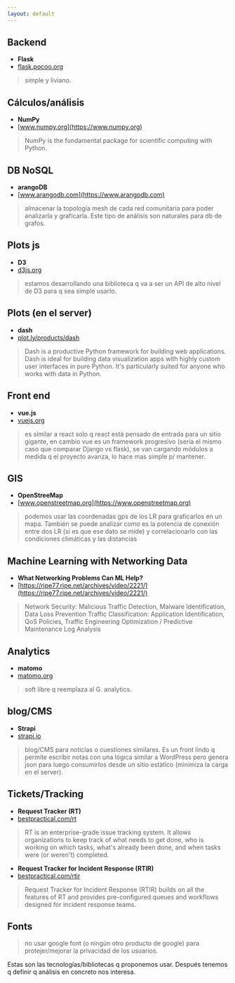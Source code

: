 ```yaml
---
layout: default
---
```


## Backend
* **Flask**
* [flask.pocoo.org](http://flask.pocoo.org)
> simple y liviano.

## Cálculos/análisis
* **NumPy**
* [www.numpy.org](https://www.numpy.org)
> NumPy is the fundamental package for scientific computing with Python.

## DB NoSQL
* **arangoDB**
* [www.arangodb.com](https://www.arangodb.com)
> almacenar la topología mesh de cada red comunitaria para poder analizarla y graficarla. Este tipo de análisis son naturales para db de grafos.

## Plots js
* **D3**
* [d3js.org](https://d3js.org)
> estamos desarrollando una biblioteca q va a ser un API de alto nivel de D3 para q sea simple usarlo.

## Plots (en el server)
* **dash**
* [plot.ly/products/dash](https://plot.ly/products/dash/)
> Dash is a productive Python framework for building web applications. Dash is ideal for building data visualization apps with highly custom user interfaces in pure Python. It's particularly suited for anyone who works with data in Python.

## Front end
* **vue.js**
* [vuejs.org](https://vuejs.org)
> es similar a react solo q react está pensado de entrada para un sitio gigante, en cambio vue es un framework progresivo (sería el mismo caso que comparar Django vs flask), se van cargando módulos a medida q el proyecto avanza, lo hace mas simple p/ mantener.

## GIS
* **OpenStreeMap**
* [www.openstreetmap.org](https://www.openstreetmap.org)
> podemos usar las coordenadas gps de los LR para graficarlos en un mapa. También se puede analizar como es la potencia de conexión entre dos LR (si es que ese dato se mide) y correlacionarlo con las condiciones climáticas y las distancias

## Machine Learning with Networking Data
* **What Networking Problems Can ML Help?**
* [https://ripe77.ripe.net/archives/video/2221/](https://ripe77.ripe.net/archives/video/2221/)
> Network Security: Malicious Traffic Detection, Malware Identification, Data Loss Prevention
> Traffic Classification: Application Identification, QoS Policies, Traffic Engineering
> Optimization / Predictive Maintenance
> Log Analysis

## Analytics
* **matomo**
* [matomo.org](https://matomo.org)
> soft libre q reemplaza al G. analytics.

## blog/CMS
* **Strapi**
* [strapi.io](https://strapi.io)
> blog/CMS para noticias o cuestiones similares. Es un front lindo q permite escribir notas con una lógica similar a WordPress pero genera json para luego consumirlos desde un sitio estático (minimiza la carga en el server).

## Tickets/Tracking
* **Request Tracker (RT)**
* [bestpractical.com/rt](https://bestpractical.com/rt)
> RT is an enterprise-grade issue tracking system. It allows organizations
to keep track of what needs to get done, who is working on which tasks,
what's already been done, and when tasks were (or weren't) completed.
* **Request Tracker for Incident Response (RTIR)**
* [bestpractical.com/rtir](https://bestpractical.com/rtir)
> Request Tracker for Incident Response (RTIR) builds on all the features of RT and provides pre-configured queues and workflows designed for incident response teams.

## Fonts
> no usar google font (o ningún otro producto de google) para protejer/mejorar  la privacidad de los usuarios.

Estas son las tecnologías/bibliotecas q proponemos usar. Después tenemos q definir q análisis en concreto nos interesa.
